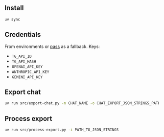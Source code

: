 ## Install
```bash
uv sync
```

## Credentials
From environments or [pass](https://www.passwordstore.org/) as a fallback.
Keys:
- `TG_API_ID`
- `TG_API_HASH`
- `OPENAI_API_KEY`
- `ANTHROPIC_API_KEY`
- `GEMINI_API_KEY`

## Export chat
```bash
uv run src/export-chat.py -n CHAT_NAME -o CHAT_EXPORT_JSON_STRINGS_PATH
```

## Process export
```bash
uv run src/process-export.py -i PATH_TO_JSON_STRINGS
```
